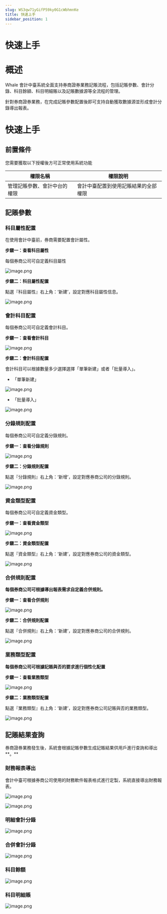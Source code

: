 ```yaml
---
slug: WS3qw71yGifP59ky0G1cWbhmnKe
title: 快速上手
sidebar_position: 1
---
```



# 快速上手


# 概述


Whale 會計中臺系統全面支持券商證券業務記賬流程，包括記賬參數、會計分錄、科目餘額、科目明細賬以及記賬數據源等全流程的管理。


針對券商證券業務，在完成記賬參數配置後即可支持自動獲取數據源並形成會計分錄導出報表。


# 快速上手


## 前置條件


您需要獲取以下授權後方可正常使用系統功能


| 權限名稱           | 權限說明               |
| -------------- | ------------------ |
| 管理記賬參數、會計中台的權限 | 會計中臺配置到使用記賬結果的全部權限 |


## 記賬參數


### 科目屬性配置


在使用會計中臺前，券商需要配置會計屬性。


**步驟一：查看科目屬性**


每個券商公司可自定義科目屬性


![image.png](/assets/b4b3ced44514ac29aec7b31e53d74738.png)


**步驟二：科目屬性配置**


點選『科目屬性』右上角：‘新建’，設定對應科目屬性信息。


![image.png](/assets/c2c6bfb7b691ca82462c4a491028c3c7.png)


### 會計科目配置


每個券商公司可自定義會計科目。


**步驟一：查看會計科目**


![image.png](/assets/f9ff6e4e267677634d11c7941ab76ba6.png)


**步驟二：會計科目配置**


會計科目可以根據數量多少選擇選擇「單筆新建」或者「批量導入」。

- 「單筆新建」

![image.png](/assets/f64157aec058766885e516e54fd01b0b.png)

- 「批量導入」

![image.png](/assets/4ef0ae14281f6c74bb129bc0d3dd8401.png)


### **分錄規則配置**


每個券商公司可自定義分錄規則。


**步驟一：查看分錄規則**


![image.png](/assets/b0737948d7fc6c284f53bf1c43f10baa.png)


**步驟二：分錄規則配置**


點選『分錄規則』右上角：‘新增’，設定對應券商公司的分錄規則。


![image.png](/assets/d567158b6cff6af8c34897fa456d60e0.png)


### **資金類型配置**


每個券商公司可自定義資金類型。


**步驟一：查看資金類型**


![image.png](/assets/3df84dd309db182d615cfd9bfc0c9359.png)


**步驟二：資金類型配置**


點選『資金類型』右上角：‘新建’，設定對應券商公司的資金類型。


![image.png](/assets/fe0d0fc94b65fcffcd3817ab055f8eb3.png)


### **合併規則配置**


**每個券商公司可根據導出報表需求自定義合併規則。**


**步驟一：查看合併規則**


![image.png](/assets/a3dc1f1086b05eb661469387de1d4634.png)


**步驟二：合併規則配置**


點選『合併規則』右上角：‘新建’，設定對應券商公司的合併規則。


![image.png](/assets/6c064cee692ded8b56b1aa71c1407393.png)


### 業務類型**配置**


**每個券商公司可根據記賬與否的要求進行個性化配置**


**步驟一：查看業務類型**


![image.png](/assets/22a3d5aac121818389c46fde98d0e26c.png)


**步驟二：業務類型配置**


點選『業務類型』右上角：‘新建’，設定對應券商公司記賬與否的業務類型。


![image.png](/assets/52758637b8915c28cb25a2f0e2b6cec2.png)


## **記賬結果查詢**


券商證券業務發生後，系統會根據記賬參數生成記賬結果供用戶進行查詢和導出**。**


### **財務報表導出**


會計中臺可根據券商公司使用的財務軟件報表格式進行定製，系統直接導出財務報表。


![image.png](/assets/8e6fbf0607cd25daaf91e38bccb514f8.png)


![image.png](/assets/d430ce057ea3148d6a91c34d4aed84ae.png)


### 明細會計分錄


![image.png](/assets/f32e626cfef7e3159bcd9c9cbec0e2e8.png)


### 合併會計分錄


![image.png](/assets/7332f459fbc87b802d16e2bb91da1e5d.png)


### 科目餘額


![image.png](/assets/461b7f3dc62f2c79817826b75e1b7ee4.png)


### 科目明細賬


![image.png](/assets/da0cad2c785ef1faac6aad0aab5d38a4.png)

